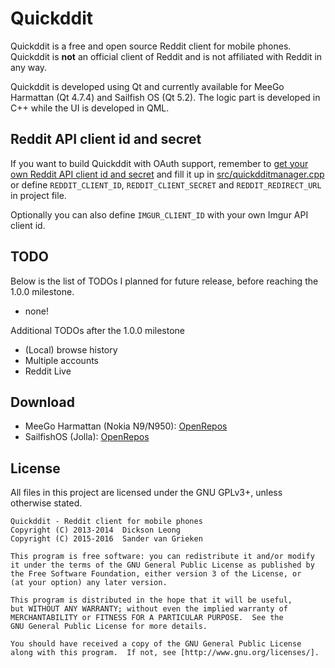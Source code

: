 Quickddit
=========

Quickddit is a free and open source Reddit client for mobile phones. Quickddit is **not** an official client
of Reddit and is not affiliated with Reddit in any way.

Quickddit is developed using Qt and currently available for MeeGo Harmattan (Qt 4.7.4) and Sailfish OS (Qt 5.2).
The logic part is developed in C++ while the UI is developed in QML.

Reddit API client id and secret
----------------------------------

If you want to build Quickddit with OAuth support, remember to [get your own Reddit API client
id and secret](https://github.com/reddit/reddit/wiki/OAuth2) and fill it up in
[src/quickdditmanager.cpp](src/quickdditmanager.cpp) or define `REDDIT_CLIENT_ID`,
`REDDIT_CLIENT_SECRET` and `REDDIT_REDIRECT_URL` in project file.

Optionally you can also define `IMGUR_CLIENT_ID` with your own Imgur API client id.

TODO
-----
Below is the list of TODOs I planned for future release, before reaching the 1.0.0 milestone.

- none!

Additional TODOs after the 1.0.0 milestone
- (Local) browse history
- Multiple accounts
- Reddit Live

Download
--------
- MeeGo Harmattan (Nokia N9/N950): [OpenRepos](https://openrepos.net/content/accumulator/quickddit)
- SailfishOS (Jolla): [OpenRepos](https://openrepos.net/content/accumulator/quickddit-0)

License
-------
All files in this project are licensed under the GNU GPLv3+, unless otherwise stated.

    Quickddit - Reddit client for mobile phones
    Copyright (C) 2013-2014  Dickson Leong
    Copyright (C) 2015-2016  Sander van Grieken

    This program is free software: you can redistribute it and/or modify
    it under the terms of the GNU General Public License as published by
    the Free Software Foundation, either version 3 of the License, or
    (at your option) any later version.

    This program is distributed in the hope that it will be useful,
    but WITHOUT ANY WARRANTY; without even the implied warranty of
    MERCHANTABILITY or FITNESS FOR A PARTICULAR PURPOSE.  See the
    GNU General Public License for more details.

    You should have received a copy of the GNU General Public License
    along with this program.  If not, see [http://www.gnu.org/licenses/].
